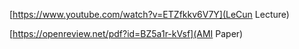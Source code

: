 
[https://www.youtube.com/watch?v=ETZfkkv6V7Y](LeCun Lecture)

[https://openreview.net/pdf?id=BZ5a1r-kVsf](AMI Paper)


